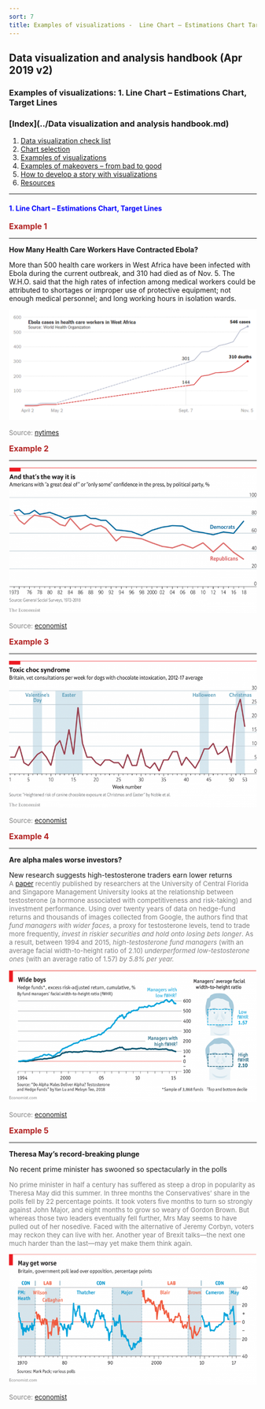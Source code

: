 ```yaml
---
sort: 7
title: Examples of visualizations -  Line Chart – Estimations Chart Target Lines
---
```


## Data visualization and analysis handbook (Apr 2019 v2)
###  Examples of visualizations: 1. Line Chart – Estimations Chart, Target Lines

### [Index](../Data visualization and analysis handbook.md)

1. [Data visualization check list](1_checklist.md)
1. [Chart selection](2_chartselection.md)
1. [Examples of visualizations](3_chartindex.md)
1. [Examples of makeovers – from bad to good](4_makeover.md)
1. [How to develop a story with visualizations](5_story.md)
1. [Resources](6_resources.md)


***


#### <span style="color:blue; ">1. Line Chart – Estimations Chart, Target Lines </span>


<span style="color:FireBrick; font-size:12pt; font-weight : bold;">Example 1</Span>

***

**How Many Health Care Workers Have Contracted Ebola?**

More than 500 health care workers in West Africa have been infected with Ebola during the current outbreak, and 310 had died as of Nov. 5. The W.H.O. said that the high rates of infection among medical workers could be attributed to shortages or improper use of protective equipment; not enough medical personnel; and long working hours in isolation wards.


![png](img/Picture85.png)

<span style="color:gray; font-size:10pt;">Source: [nytimes](https://www.nytimes.com/interactive/2014/07/31/world/africa/ebola-virus-outbreak-qa.html#model)</span>


<span style="color:FireBrick; font-size:12pt; font-weight : bold;">Example 2</Span>

***


![png](img/Picture86.png)

<span style="color:gray; font-size:10pt;">Source: [economist](https://www.economist.com/graphic-detail/2019/04/03/for-americans-trusting-the-media-has-become-a-partisan-issue)</span>




<span style="color:FireBrick; font-size:12pt; font-weight : bold;">Example 3</Span>

***


![png](img/Picture87.png)

<span style="color:gray; font-size:10pt;">Source: [economist](https://www.economist.com/graphic-detail/2019/04/19/at-easter-beware-chocolate-scoffing-dogs)</span>




<span style="color:FireBrick; font-size:12pt; font-weight : bold;">Example 4</Span>

***

**Are alpha males worse investors?**

New research suggests high-testosterone traders earn lower returns
<span style="color:gray; font-size:10pt;">
A [paper](https://editorialexpress.com/cgi-bin/conference/download.cgi?db_name=AFA2019&paper_id=188) recently published by researchers at the University of Central Florida and Singapore Management University looks at the relationship between testosterone (a hormone associated with competitiveness and risk-taking) and investment performance. Using over twenty years of data on hedge-fund returns and thousands of images collected from Google, the authors find that *fund managers with wider faces*, a proxy for testosterone levels, tend to trade more frequently, *invest in riskier securities and hold onto losing bets longer*. As a result, between 1994 and 2015, *high-testosterone fund managers* (with an average facial width-to-height ratio of 2.10) *underperformed low-testosterone ones* (with an average ratio of 1.57) *by 5.8% per year.*</span>


![png](img/Picture88.png)

<span style="color:gray; font-size:10pt;">Source: [economist](https://www.economist.com/graphic-detail/2018/02/20/are-alpha-males-worse-investors)</span>


<span style="color:FireBrick; font-size:12pt; font-weight : bold;">Example 5</Span>

***

**Theresa May’s record-breaking plunge**

No recent prime minister has swooned so spectacularly in the polls

<span style="color:gray; font-size:10pt;">
No prime minister in half a century has suffered as steep a drop in popularity as Theresa May did this summer. In three months the Conservatives’ share in the polls fell by 22 percentage points. It took voters five months to turn so strongly against John Major, and eight months to grow so weary of Gordon Brown. But whereas those two leaders eventually fell further, Mrs May seems to have pulled out of her nosedive. Faced with the alternative of Jeremy Corbyn, voters may reckon they can live with her. Another year of Brexit talks—the next one much harder than the last—may yet make them think again.
</span>


![png](img/Picture89.png)

<span style="color:gray; font-size:10pt;">Source: [economist](https://www.economist.com/graphic-detail/2017/12/27/theresa-mays-record-breaking-plunge)</span>




